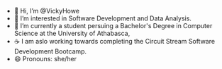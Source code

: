 - 👋 Hi, I’m @VickyHowe
- 👀 I’m interested in Software Development and Data Analysis.
- 🌱 I’m currently a student persuing a Bachelor's Degree in Computer Science at the University of Athabasca,
- :coffee: I am aslo  working towards completing the Circuit Stream Software Development Bootcamp. 
- 😄 Pronouns: she/her


<!---
VickyHowe/VickyHowe is a ✨ special ✨ repository because its `README.md` (this file) appears on your GitHub profile.
You can click the Preview link to take a look at your changes.
--->
